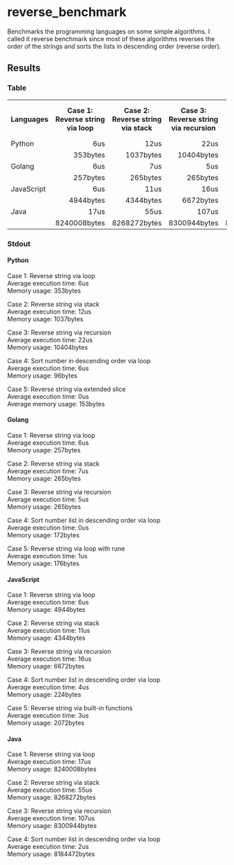 # reverse_benchmark

Benchmarks the programming languages on some simple algorithms.
I called it reverse benchmark since most of these algorithms reverses the order of the strings
and sorts the lists in descending order (reverse order).

## Results

### Table
<table>
    <tr>
        <th>Languages</th>
        <th>Case 1: Reverse string via loop</th>
        <th>Case 2: Reverse string via stack</th>
        <th>Case 3: Reverse string via recursion</th>
        <th>Case 4: Sort number in descending order via loop</th>
    </tr>
    <tr>
        <td>Python</td>
        <td style="text-align: right;">6us</td>
        <td style="text-align: right;">12us</td>
        <td style="text-align: right;">22us</td>
        <td style="text-align: right;">6us</td>
    </tr>
    <tr>
        <td></td>
        <td style="text-align: right;">353bytes</td>
        <td style="text-align: right;">1037bytes</td>
        <td style="text-align: right;">10404bytes</td>
        <td style="text-align: right;">96bytes</td>
    </tr>
    <tr>
        <td>Golang</td>
        <td style="text-align: right;">6us</td>
        <td style="text-align: right;">7us</td>
        <td style="text-align: right;">5us</td>
        <td style="text-align: right;">0us</td>
    </tr>
    <tr>
        <td></td>
        <td style="text-align: right;">257bytes</td>
        <td style="text-align: right;">265bytes</td>
        <td style="text-align: right;">265bytes</td>
        <td style="text-align: right;">172bytes</td>
    </tr>
    <tr>
        <td>JavaScript</td>
        <td style="text-align: right;">6us</td>
        <td style="text-align: right;">11us</td>
        <td style="text-align: right;">16us</td>
        <td style="text-align: right;">4us</td>
    </tr>
    <tr>
        <td></td>
        <td style="text-align: right;">4944bytes</td>
        <td style="text-align: right;">4344bytes</td>
        <td style="text-align: right;">6672bytes</td>
        <td style="text-align: right;">224bytes</td>
    </tr>
    <tr>
        <td>Java</td>
        <td style="text-align: right;">17us</td>
        <td style="text-align: right;">55us</td>
        <td style="text-align: right;">107us</td>
        <td style="text-align: right;">2us</td>
    </tr>
    <tr>
        <td></td>
        <td style="text-align: right;">8240008bytes</td>
        <td style="text-align: right;">8268272bytes</td>
        <td style="text-align: right;">8300944bytes</td>
        <td style="text-align: right;">8184472bytes</td>
    </tr>
</table>

### Stdout

#### Python

Case 1: Reverse string via loop \
Average execution time: 6us \
Memory usage: 353bytes

Case 2: Reverse string via stack \
Average execution time: 12us \
Memory usage: 1037bytes

Case 3: Reverse string via recursion \
Average execution time: 22us \
Memory usage: 10404bytes

Case 4: Sort number in descending order via loop \
Average execution time: 6us \
Memory usage: 96bytes

Case 5: Reverse string via extended slice \
Average execution time: 0us \
Average memory usage: 153bytes

#### Golang

Case 1: Reverse string via loop \
Average execution time: 6us \
Memory usage: 257bytes

Case 2: Reverse string via stack \
Average execution time: 7us \
Memory usage: 265bytes

Case 3: Reverse string via recursion \
Average execution time: 5us \
Memory usage: 265bytes

Case 4: Sort number list in descending order via loop \
Average execution time: 0us \
Memory usage: 172bytes

Case 5: Reverse string via loop with rune \
Average execution time: 1us \
Memory usage: 176bytes

#### JavaScript

Case 1: Reverse string via loop \
Average execution time: 6us \
Memory usage: 4944bytes

Case 2: Reverse string via stack \
Average execution time: 11us \
Memory usage: 4344bytes

Case 3: Reverse string via recursion \
Average execution time: 16us \
Memory usage: 6672bytes

Case 4: Sort number list in descending order via loop \
Average execution time: 4us \
Memory usage: 224bytes

Case 5: Reverse string via built-in functions \
Average execution time: 3us \
Memory usage: 2072bytes

#### Java

Case 1: Reverse string via loop \
Average execution time: 17us \
Memory usage: 8240008bytes

Case 2: Reverse string via stack \
Average execution time: 55us \
Memory usage: 8268272bytes

Case 3: Reverse string via recursion \
Average execution time: 107us \
Memory usage: 8300944bytes

Case 4: Sort number list in descending order via loop \
Average execution time: 2us \
Memory usage: 8184472bytes

